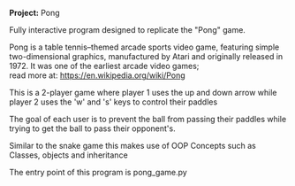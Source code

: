 <strong>Project:</strong>  Pong

Fully interactive program designed to replicate 
the "Pong" game.

Pong is a table tennis–themed arcade sports video game,
featuring simple two-dimensional graphics, 
manufactured by Atari and originally released in 1972.
It was one of the earliest arcade video games; <br>
read more at: https://en.wikipedia.org/wiki/Pong

This is a 2-player game where player 1 uses the up
and down arrow while player 2 uses the 'w' and 's' keys to 
control their paddles

The goal of each user is to prevent the ball from passing
their paddles while trying to get the ball to pass 
their opponent's.

Similar to the snake game this makes use of OOP Concepts
such as Classes, objects and inheritance

The entry point of this program is pong_game.py